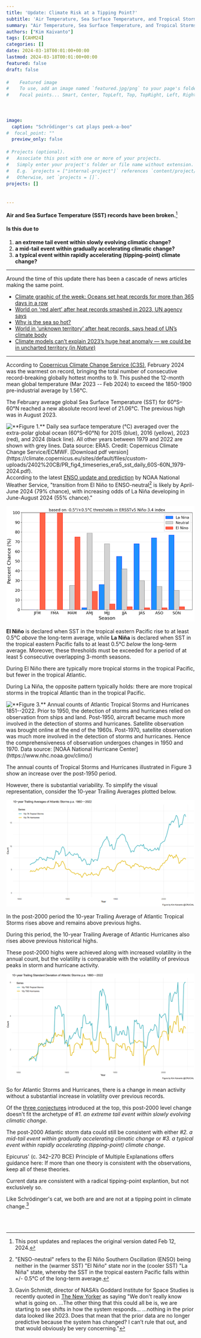 ```yaml
---
title: 'Update: Climate Risk at a Tipping Point?'
subtitle: 'Air Temperature, Sea Surface Temperature, and Tropical Storms'
summary: "Air Temperature, Sea Surface Temperature, and Tropical Storms" 
authors: ["Kim Kaivanto"]
tags: [CAHM24]
categories: []
date: 2024-03-18T00:01:00+00:00
lastmod: 2024-03-18T00:01:00+00:00
featured: false
draft: false

#    Featured image
#    To use, add an image named `featured.jpg/png` to your page's folder.
#    Focal points... Smart, Center, TopLeft, Top, TopRight, Left, Right, BottomLeft, Bottom, BottomRight.



image: 
  caption: "Schrödinger's cat plays peek-a-boo"
#  focal_point: ""
  preview_only: false

# Projects (optional).
#   Associate this post with one or more of your projects.
#   Simply enter your project's folder or file name without extension.
#   E.g. `projects = ["internal-project"]` references `content/project/deep-learning/index.md`.
#   Otherwise, set `projects = []`.
projects: []


---
```

**Air and Sea Surface Temperature (SST) records have been broken.**[^1]

#### Is this due to

1. **an extreme tail event within slowly evolving climatic change?**
2. **a mid-tail event within gradually accelerating climatic change?**
3. **a typical event within rapidly accelerating (tipping-point) climate change?**

--- 
Around the time of this update there has been a cascade of news articles making the same point. 

- [Climate graphic of the week: Oceans set heat records for more than 365 days in a row](https://www.ft.com/content/d1b74e8a-f8f4-4092-af9a-46bcb73a099e)
- [World on ‘red alert’ after heat records smashed in 2023, UN agency says](https://www.ft.com/content/b2c6d439-de84-46aa-a57e-db64a959e4cd)
- [Why is the sea so hot?](https://www.newyorker.com/news/daily-comment/why-is-the-sea-so-hot)
- [World in ‘unknown territory’ after heat records, says head of UN’s climate body](https://www.ft.com/content/70907feb-4c6f-4b7e-a540-15ffee867fc3)
- [Climate models can’t explain 2023’s huge heat anomaly — we could be in uncharted territory (in *Nature*)](https://www.nature.com/articles/d41586-024-00816-z)

---

According to [Copernicus Climate Change Service (C3S)](https://climate.copernicus.eu/copernicus-february-2024-was-globally-warmest-record-global-sea-surface-temperatures-record-high), 
February 2024 was the warmest on record, bringing the total number of consecutive record-breaking globally hottest months to 9. 
This pushed the 12-month mean global temperature (Mar 2023 -- Feb 2024) 
to exceed the 1850-1900 pre-industrial average by 1.56°C. 

The February average global Sea Surface Temperature (SST) for 60°S–60°N reached a new absolute record level of 21.06°C. 
The previous high was in August 2023.

![](sst.png  "**Figure 1.** Daily sea surface temperature (°C) averaged over the extra-polar global ocean (60°S–60°N) 
for 2015 (blue), 2016 (yellow), 2023 (red), and 2024 (black line). All other years between 1979 and 2022 
are shown with grey lines. Data source: ERA5. Credit: Copernicus Climate Change Service/ECMWF. [Download
pdf version](https://climate.copernicus.eu/sites/default/files/custom-uploads/2402%20CB/PR_fig4_timeseries_era5_sst_daily_60S-60N_1979-2024.pdf).")
According to the latest [ENSO update and prediction](https://www.cpc.ncep.noaa.gov/products/analysis_monitoring/enso_advisory/ensodisc.shtml) 
by NOAA National Weather Service, "transition from El Niño to ENSO-neutral[^2] is likely by April-June 2024 (79%
chance), with increasing odds of La Niña developing in June-August 2024 (55% chance)."

![](ensoprobs.png "**Figure 2.** NOAA Climate Prediction Center Probabilistic El Niño Southern Oscillation (ENSO) Outlook (8 Feb 2024).")

**El Niño** is declared when SST in the tropical eastern Pacific rise to at least 0.5°C *above* the long-term average, 
while **La Niña** is declared when SST in the tropical eastern Pacific falls to at least 0.5°C *below* the long-term average. 
Moreover, these thresholds must be exceeded for a period of at least 5 consecutive overlapping 3-month seasons. 

During El Niño there are typically more tropical storms in the tropical Pacific, but fewer in the tropical Atlantic. 

During La Niña, the opposite pattern typically holds: there are more tropical storms in the tropical Atlantic than 
in the tropical Pacific. 

![](astorms.png "**Figure 3.** Annual counts of Atlantic Tropical Storms and Hurricanes 1851--2022. Prior to 1950, the detection 
of storms and hurricanes relied on observation from ships and land. Post-1950, aircraft became much more involved in the 
detection of storms and hurricanes. Satellite observation was brought online at the end of the 1960s. Post-1970, satellite
observation was much more involved in the detection of storms and hurricanes. Hence the comprehensiveness of observation
undergoes changes in 1950 and 1970. Data source: [NOAA National Hurricane Center](https://www.nhc.noaa.gov/climo/)")

The annual counts of Tropical Storms and Hurricanes illustrated in Figure 3 show an increase over the post-1950 period. 

However, there is substantial variability. To simplify the visual representation, consider the 10-year Trailing Averages 
plotted below. 

![](astorms10yTA.png "**Figure 4.** 10-year Trailing Averages of Atlantic Tropical Storms and Hurricanes 1860--2022.")

In the post-2000 period the 10-year Trailing Average of Atlantic Tropical Storms rises above and remains above previous 
highs. 

During this period, the 10-year Trailing Average of Atlantic Hurricanes also rises above previous historical highs. 

These post-2000 highs were achieved along with increased volatility in the annual count, but the volatility is comparable 
with the volatility of previous peaks in storm and hurricane activity. 

![](astorms10yTSD.png "**Figure 5.** 10-year Trailing Standard Deviation of Atlantic Tropical Storms and Hurricanes 1860–2022.")

So for Atlantic Storms and Hurricanes, there is a change in mean activity without a substantial increase in volatility over
previous records. 

Of the [three conjectures](#is-this-due-to) introduced at the top, this post-2000 level change doesn't fit the archetype
of *#1. an extreme tail event within slowly evolving climatic change*. 

The post-2000 Atlantic storm data could still be consistent with either *#2. a mid-tail event within gradually accelerating climatic change* 
or *#3. a typical event within rapidly accelerating (tipping-point) climate change*. 

Epicurus' (c. 342–270 BCE) Principle of Multiple Explanations offers guidance here: 
If more than one theory is consistent with the observations, keep all of these theories.

Current data are consistent with a radical tipping-point explantion, but not exclusively so. 

Like Schrödinger's cat, we both are and are not at a tipping point in climate change.[^3] 




<br>

[^1]: This post updates and replaces the original version dated Feb 12, 2024. 

[^2]: "ENSO-neutral" refers to the El Niño Southern Oscillation (ENSO) being neither in the (warmer SST) "El Niño" state nor in the 
(cooler SST) "La Niña" state, whereby the SST in the tropical eastern Pacific falls within +/- 0.5°C of the long-term average. 

[^3]: Gavin Schmidt, director of NASA’s Goddard Institute for Space Studies is recently quoted in [The New Yorker](https://www.newyorker.com/news/daily-comment/why-is-the-sea-so-hot)
as saying "We don't really know what is going on. ...The other thing that this could all be is, we are starting to see shifts in how the system responds... 
...nothing in the prior data looked like 2023. Does that mean that the prior data are no longer predictive because the system has changed? 
I can’t rule that out, and that would obviously be very concerning."

<br>
 
